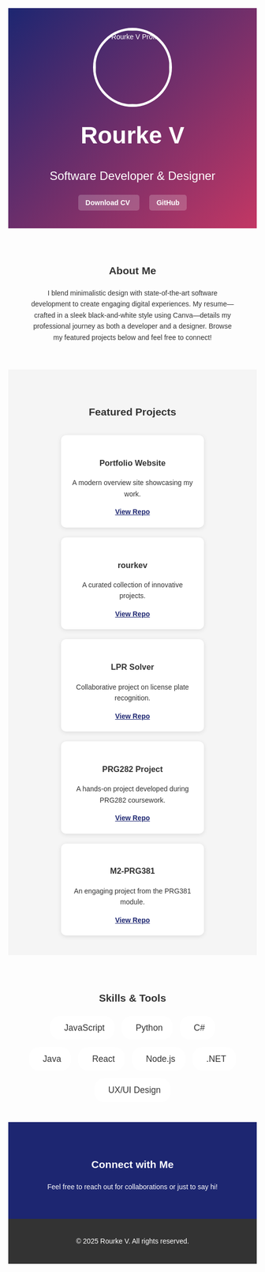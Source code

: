 <style>
  /* Base Styles */
  .overview-container {
    font-family: 'Montserrat', sans-serif;
    color: #333;
    line-height: 1.6;
  }
  .hero {
    padding: 40px;
    background: linear-gradient(135deg, #1d2671, #c33764);
    color: white;
    text-align: center;
  }
  .hero img {
    width: 150px;
    height: 150px;
    border-radius: 50%;
    border: 5px solid white;
  }
  .hero h1 {
    font-size: 3rem;
    margin: 20px 0 10px;
  }
  .hero p {
    font-size: 1.5rem;
  }
  .hero .buttons {
    margin-top: 20px;
  }
  .hero a, .hero button {
    margin: 0 10px;
    padding: 8px 15px;
    background: rgba(255,255,255,0.2);
    border-radius: 5px;
    color: white;
    font-weight: bold;
    text-decoration: none;
    border: none;
    cursor: pointer;
  }
  .about, .projects, .skills, .connect, .footer {
    padding: 40px;
    text-align: center;
  }
  .projects {
    background: #f5f5f5;
  }
  .project-cards {
    display: flex;
    flex-wrap: wrap;
    justify-content: center;
    gap: 20px;
    margin-top: 30px;
  }
  .project-card {
    background: #fff;
    padding: 20px;
    border-radius: 10px;
    width: 250px;
    text-align: center;
    box-shadow: 0 2px 10px rgba(0,0,0,0.1);
  }
  .project-card i {
    font-size: 2rem;
    color: #c33764;
  }
  .skills .skill-list {
    display: flex;
    flex-wrap: wrap;
    justify-content: center;
    gap: 15px;
    margin-top: 20px;
  }
  .skill {
    background: #fff;
    padding: 10px 20px;
    border-radius: 20px;
    display: flex;
    align-items: center;
    gap: 8px;
    font-size: 1.1rem;
  }
  .skill i {
    font-size: 2rem;
    color: #1d2671;
  }
  .connect a {
    color: white;
    margin: 0 10px;
    font-size: 2rem;
  }
  .footer {
    background: #333;
    color: white;
    padding: 20px 0;
  }
</style>

<div class="overview-container">
  <!-- Hero Section -->
  <div class="hero">
    <!-- Update 'profile-pic.jpg' with your actual profile image URL or relative path -->
    <img src="profile-pic.jpg" alt="Rourke V Profile">
    <h1>Rourke V</h1>
    <p>Software Developer & Designer</p>
    <div class="buttons">
      <a href="Rourke_Veller_CV.pdf" download>
        <i class="fas fa-download"></i> Download CV
      </a>
      <a href="https://github.com/RourkeV">
        <i class="fab fa-github"></i> GitHub
      </a>
    </div>
  </div>

  <!-- About Me Section -->
  <div class="about">
    <h2>About Me</h2>
    <p>
      I blend minimalistic design with state-of-the-art software development to create engaging digital experiences.
      My resume—crafted in a sleek black-and-white style using Canva—details my professional journey as both a developer and a designer.
      Browse my featured projects below and feel free to connect!
    </p>
  </div>

  <!-- Featured Projects Section -->
  <div class="projects">
    <h2>Featured Projects</h2>
    <div class="project-cards">
      <div class="project-card">
        <i class="fas fa-laptop-code"></i>
        <h3>Portfolio Website</h3>
        <p>A modern overview site showcasing my work.</p>
        <a href="https://github.com/RourkeV/portfolio-website" target="_blank" style="color: #1d2671; font-weight: bold;">View Repo</a>
      </div>
      <div class="project-card">
        <i class="fas fa-project-diagram"></i>
        <h3>rourkev</h3>
        <p>A curated collection of innovative projects.</p>
        <a href="https://github.com/RourkeV/rourkev" target="_blank" style="color: #1d2671; font-weight: bold;">View Repo</a>
      </div>
      <div class="project-card">
        <i class="fas fa-car"></i>
        <h3>LPR Solver</h3>
        <p>Collaborative project on license plate recognition.</p>
        <a href="https://github.com/GideonVermeulen/LPR_Solver" target="_blank" style="color: #1d2671; font-weight: bold;">View Repo</a>
      </div>
      <div class="project-card">
        <i class="fas fa-cogs"></i>
        <h3>PRG282 Project</h3>
        <p>A hands-on project developed during PRG282 coursework.</p>
        <a href="https://github.com/RourkeV/PRG282-Project" target="_blank" style="color: #1d2671; font-weight: bold;">View Repo</a>
      </div>
      <div class="project-card">
        <i class="fas fa-lightbulb"></i>
        <h3>M2-PRG381</h3>
        <p>An engaging project from the PRG381 module.</p>
        <a href="https://github.com/FreeYungHammy/M2-PRG381" target="_blank" style="color: #1d2671; font-weight: bold;">View Repo</a>
      </div>
    </div>
  </div>

  <!-- Skills & Tools Section -->
  <div class="skills">
    <h2>Skills & Tools</h2>
    <div class="skill-list">
      <div class="skill">
        <i class="fab fa-js-square"></i>
        <span>JavaScript</span>
      </div>
      <div class="skill">
        <i class="fab fa-python"></i>
        <span>Python</span>
      </div>
      <div class="skill">
        <i class="fas fa-code"></i>
        <span>C#</span>
      </div>
      <div class="skill">
        <i class="fab fa-java"></i>
        <span>Java</span>
      </div>
      <div class="skill">
        <i class="fab fa-react"></i>
        <span>React</span>
      </div>
      <div class="skill">
        <i class="fas fa-server"></i>
        <span>Node.js</span>
      </div>
      <div class="skill">
        <i class="fas fa-cloud"></i>
        <span>.NET</span>
      </div>
      <div class="skill">
        <i class="fas fa-pen-fancy"></i>
        <span>UX/UI Design</span>
      </div>
    </div>
  </div>

  <!-- Connect Section -->
  <div class="connect" style="background: #1d2671; color: white;">
    <h2>Connect with Me</h2>
    <p>
      <a href="mailto:your-email@example.com">
        <i class="fas fa-envelope"></i>
      </a>
      <a href="https://github.com/RourkeV">
        <i class="fab fa-github"></i>
      </a>
      <a href="https://www.linkedin.com/in/your-profile">
        <i class="fab fa-linkedin"></i>
      </a>
    </p>
    <p>Feel free to reach out for collaborations or just to say hi!</p>
  </div>

  <!-- Footer -->
  <div class="footer">
    <p>&copy; 2025 Rourke V. All rights reserved.</p>
  </div>
</div>